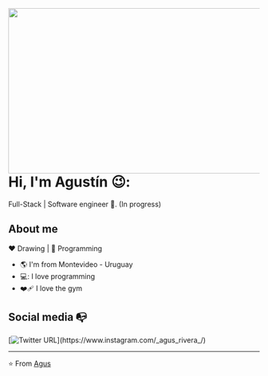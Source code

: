 <img align="right" width="668" height="332" src= "https://user-images.githubusercontent.com/100369471/200211139-23f3d4bc-02c8-43e9-bee8-5dd8db8ac10c.jpg">


# Hi, I'm Agustín 😉:

Full-Stack | Software engineer :robot:. (In progress)

## About me 

:heart: Drawing | :blue_heart: Programming

- :earth_americas: I'm from Montevideo - Uruguay
- 💻: I love programming
- :mending_heart: I love the gym


## Social media :mailbox_with_no_mail:


[![Twitter URL](https://img.shields.io/twitter/url?color=%23fb3958&label=follow&logo=instagram&logoColor=%23fb3958&style=flat-square&url=https%3A%2F%2Fwww.instagram.com%2Falejorc_)](https://www.instagram.com/_agus_rivera_/)

---
⭐️ From [Agus](https://github.com/agusriv)
